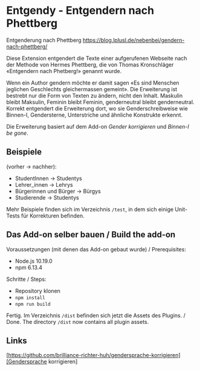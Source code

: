 # Entgendy - Entgendern nach Phettberg

Entgenderung nach Phettberg https://blog.lplusl.de/nebenbei/gendern-nach-phettberg/

Diese Extension entgendert die Texte einer aufgerufenen Webseite nach der Methode von Hermes Phettberg, die von Thomas Kronschläger «Entgendern nach Phetberg!» genannt wurde.

Wenn ein Author gendern möchte er damit sagen «Es sind Menschen jeglichen Geschlechts gleichermassen gemeint».
Die Erweiterung ist bestrebt nur die Form von Texten zu ändern, nicht den Inhalt. Maskulin bleibt Maksulin, Feminin bleibt Feminin, genderneutral bleibt genderneutral.
Korrekt entgendert die Erweiterung dort, wo sie Genderschreibweise wie Binnen-I, Gendersterne, Unterstriche und ähnliche Konstrukte erkennt.

Die Erweiterung basiert auf dem Add-on *Gender korrigieren* und *Binnen-I be gone*.


## Beispiele
(vorher -> nachher):

* StudentInnen -> Studentys
* Lehrer_innen -> Lehrys
* Bürgerinnen und Bürger -> Bürgys
* Studierende -> Studentys

Mehr Beispiele finden sich im Verzeichnis `/test`, in dem sich einige Unit-Tests für Korrekturen befinden.

## Das Add-on selber bauen / Build the add-on

Voraussetzungen (mit denen das Add-on gebaut wurde) / Prerequisites:
* Node.js 10.19.0
* npm 6.13.4

Schritte / Steps:
* Repository klonen
* `npm install`
* `npm run build`

Fertig. Im Verzeichnis `/dist` befinden sich jetzt die Assets des Plugins. / Done. The directory `/dist` now contains all plugin assets.

## Links
[https://github.com/brilliance-richter-huh/gendersprache-korrigieren][Gendersprache korrigieren]